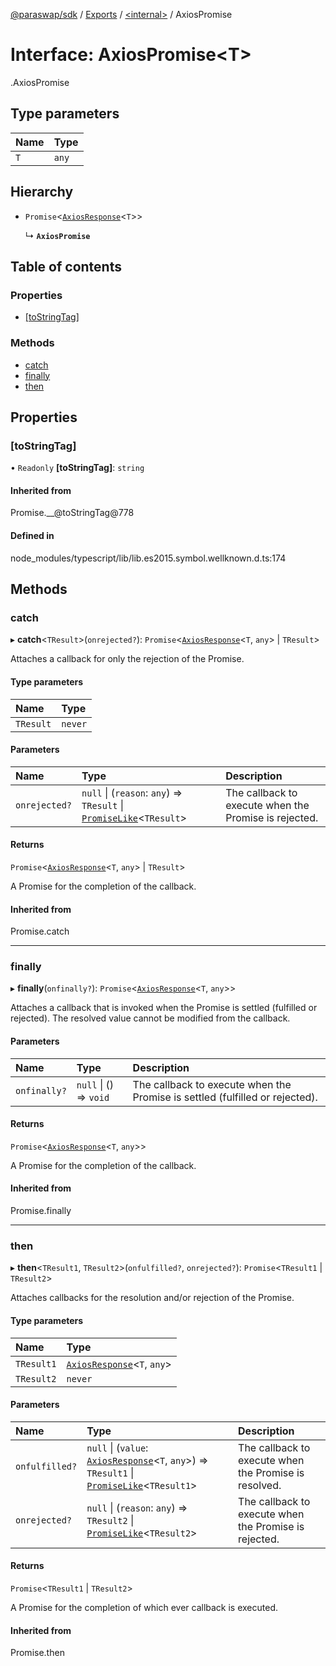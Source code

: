 [@paraswap/sdk](../README.md) / [Exports](../modules.md) / [<internal\>](../modules/internal_.md) / AxiosPromise

# Interface: AxiosPromise<T\>

[<internal>](../modules/internal_.md).AxiosPromise

## Type parameters

| Name | Type |
| :------ | :------ |
| `T` | `any` |

## Hierarchy

- `Promise`<[`AxiosResponse`](internal_.AxiosResponse.md)<`T`\>\>

  ↳ **`AxiosPromise`**

## Table of contents

### Properties

- [[toStringTag]](internal_.AxiosPromise.md#[tostringtag])

### Methods

- [catch](internal_.AxiosPromise.md#catch)
- [finally](internal_.AxiosPromise.md#finally)
- [then](internal_.AxiosPromise.md#then)

## Properties

### [toStringTag]

• `Readonly` **[toStringTag]**: `string`

#### Inherited from

Promise.\_\_@toStringTag@778

#### Defined in

node_modules/typescript/lib/lib.es2015.symbol.wellknown.d.ts:174

## Methods

### catch

▸ **catch**<`TResult`\>(`onrejected?`): `Promise`<[`AxiosResponse`](internal_.AxiosResponse.md)<`T`, `any`\> \| `TResult`\>

Attaches a callback for only the rejection of the Promise.

#### Type parameters

| Name | Type |
| :------ | :------ |
| `TResult` | `never` |

#### Parameters

| Name | Type | Description |
| :------ | :------ | :------ |
| `onrejected?` | ``null`` \| (`reason`: `any`) => `TResult` \| [`PromiseLike`](internal_.PromiseLike.md)<`TResult`\> | The callback to execute when the Promise is rejected. |

#### Returns

`Promise`<[`AxiosResponse`](internal_.AxiosResponse.md)<`T`, `any`\> \| `TResult`\>

A Promise for the completion of the callback.

#### Inherited from

Promise.catch

___

### finally

▸ **finally**(`onfinally?`): `Promise`<[`AxiosResponse`](internal_.AxiosResponse.md)<`T`, `any`\>\>

Attaches a callback that is invoked when the Promise is settled (fulfilled or rejected). The
resolved value cannot be modified from the callback.

#### Parameters

| Name | Type | Description |
| :------ | :------ | :------ |
| `onfinally?` | ``null`` \| () => `void` | The callback to execute when the Promise is settled (fulfilled or rejected). |

#### Returns

`Promise`<[`AxiosResponse`](internal_.AxiosResponse.md)<`T`, `any`\>\>

A Promise for the completion of the callback.

#### Inherited from

Promise.finally

___

### then

▸ **then**<`TResult1`, `TResult2`\>(`onfulfilled?`, `onrejected?`): `Promise`<`TResult1` \| `TResult2`\>

Attaches callbacks for the resolution and/or rejection of the Promise.

#### Type parameters

| Name | Type |
| :------ | :------ |
| `TResult1` | [`AxiosResponse`](internal_.AxiosResponse.md)<`T`, `any`\> |
| `TResult2` | `never` |

#### Parameters

| Name | Type | Description |
| :------ | :------ | :------ |
| `onfulfilled?` | ``null`` \| (`value`: [`AxiosResponse`](internal_.AxiosResponse.md)<`T`, `any`\>) => `TResult1` \| [`PromiseLike`](internal_.PromiseLike.md)<`TResult1`\> | The callback to execute when the Promise is resolved. |
| `onrejected?` | ``null`` \| (`reason`: `any`) => `TResult2` \| [`PromiseLike`](internal_.PromiseLike.md)<`TResult2`\> | The callback to execute when the Promise is rejected. |

#### Returns

`Promise`<`TResult1` \| `TResult2`\>

A Promise for the completion of which ever callback is executed.

#### Inherited from

Promise.then

